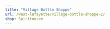 ```yaml
---
title: "Village Bottle Shoppe"
url: /west-lafayette/village-bottle-shoppe-2/
shop: Spirituosen
---
```

